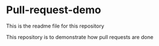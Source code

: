 # Pull-request-demo

This is the readme file for this repository

This repository is to demonstrate how pull requests are done
